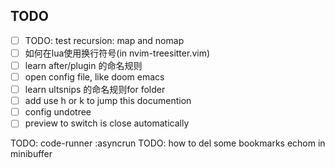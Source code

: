 ## TODO

- [ ] TODO: test recursion: map and nomap
- [ ] 如何在lua使用换行符号(in nvim-treesitter.vim)
- [ ] learn after/plugin 的命名规则
- [ ] open config file, like doom emacs
- [ ] learn ultsnips 的命名规则for folder
- [ ] add use h or k to jump this documention
- [ ] config undotree
- [ ] preview to switch is close automatically

TODO: code-runner  :asyncrun
TODO: how to del some bookmarks
echom in minibuffer
